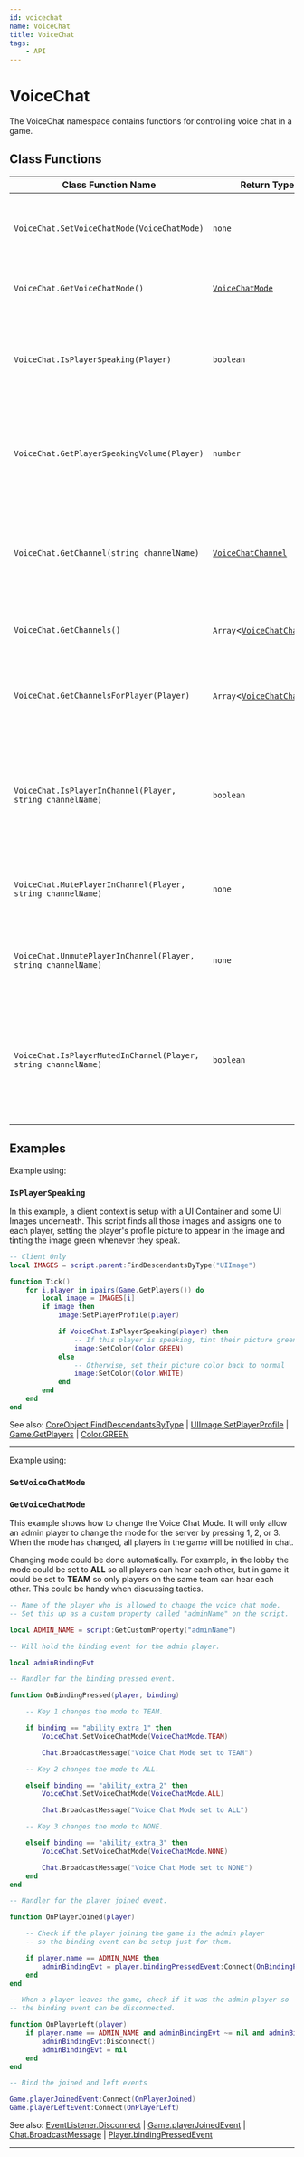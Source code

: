 ```yaml
---
id: voicechat
name: VoiceChat
title: VoiceChat
tags:
    - API
---
```


# VoiceChat

The VoiceChat namespace contains functions for controlling voice chat in a game.

## Class Functions

| Class Function Name | Return Type | Description | Tags |
| -------------- | ----------- | ----------- | ---- |
| `VoiceChat.SetVoiceChatMode(VoiceChatMode)` | `none` | Enables or disables voice chat in the current game. | Server-Only |
| `VoiceChat.GetVoiceChatMode()` | [`VoiceChatMode`](enums.md#voicechatmode) | Returns the current voice chat mode. | None |
| `VoiceChat.IsPlayerSpeaking(Player)` | `boolean` | Returns true if the given player is currently speaking in the game channel. | Client-Only |
| `VoiceChat.GetPlayerSpeakingVolume(Player)` | `number` | Returns a value from 0.0 to 1.0 to indicate how loudly the given player is speaking. | Client-Only |
| `VoiceChat.GetChannel(string channelName)` | [`VoiceChatChannel`](voicechatchannel.md) | Returns the channel with the given name, or `nil` if no such channel exists. | None |
| `VoiceChat.GetChannels()` | `Array`<[`VoiceChatChannel`](voicechatchannel.md)> | Returns a list of voice chat channels. | None |
| `VoiceChat.GetChannelsForPlayer(Player)` | `Array`<[`VoiceChatChannel`](voicechatchannel.md)> | Returns a list of voice chat channels that the given player is in. | None |
| `VoiceChat.IsPlayerInChannel(Player, string channelName)` | `boolean` | Returns `true` if the given player is in the specified channel, otherwise returns `false`. | None |
| `VoiceChat.MutePlayerInChannel(Player, string channelName)` | `none` | Mutes the given player in the specified channel. | Server-Only |
| `VoiceChat.UnmutePlayerInChannel(Player, string channelName)` | `none` | Unmutes the given player in the specified channel. | Server-Only |
| `VoiceChat.IsPlayerMutedInChannel(Player, string channelName)` | `boolean` | Returns `true` if the given player is muted in the specified channel, otherwise returns `false`. | None |

## Examples

Example using:

### `IsPlayerSpeaking`

In this example, a client context is setup with a UI Container and some UI Images underneath. This script finds all those images and assigns one to each player, setting the player's profile picture to appear in the image and tinting the image green whenever they speak.

```lua
-- Client Only
local IMAGES = script.parent:FindDescendantsByType("UIImage")

function Tick()
    for i,player in ipairs(Game.GetPlayers()) do
        local image = IMAGES[i]
        if image then
            image:SetPlayerProfile(player)

            if VoiceChat.IsPlayerSpeaking(player) then
                -- If this player is speaking, tint their picture green
                image:SetColor(Color.GREEN)
            else
                -- Otherwise, set their picture color back to normal
                image:SetColor(Color.WHITE)
            end
        end
    end
end
```

See also: [CoreObject.FindDescendantsByType](coreobject.md) | [UIImage.SetPlayerProfile](uiimage.md) | [Game.GetPlayers](game.md) | [Color.GREEN](color.md)

---

Example using:

### `SetVoiceChatMode`

### `GetVoiceChatMode`

This example shows how to change the Voice Chat Mode. It will only allow an admin player to change the mode for the server by pressing 1, 2, or 3. When the mode has changed, all players in the game will be notified in chat.

Changing mode could be done automatically. For example, in the lobby the mode could be set to **ALL** so all players can hear each other, but in game it could be set to **TEAM** so only players on the same team can hear each other. This could be handy when discussing tactics.

```lua
-- Name of the player who is allowed to change the voice chat mode.
-- Set this up as a custom property called "adminName" on the script.

local ADMIN_NAME = script:GetCustomProperty("adminName")

-- Will hold the binding event for the admin player.

local adminBindingEvt

-- Handler for the binding pressed event.

function OnBindingPressed(player, binding)

    -- Key 1 changes the mode to TEAM.

    if binding == "ability_extra_1" then
        VoiceChat.SetVoiceChatMode(VoiceChatMode.TEAM)

        Chat.BroadcastMessage("Voice Chat Mode set to TEAM")

    -- Key 2 changes the mode to ALL.

    elseif binding == "ability_extra_2" then
        VoiceChat.SetVoiceChatMode(VoiceChatMode.ALL)

        Chat.BroadcastMessage("Voice Chat Mode set to ALL")

    -- Key 3 changes the mode to NONE.

    elseif binding == "ability_extra_3" then
        VoiceChat.SetVoiceChatMode(VoiceChatMode.NONE)

        Chat.BroadcastMessage("Voice Chat Mode set to NONE")
    end
end

-- Handler for the player joined event.

function OnPlayerJoined(player)

    -- Check if the player joining the game is the admin player
    -- so the binding event can be setup just for them.

    if player.name == ADMIN_NAME then
        adminBindingEvt = player.bindingPressedEvent:Connect(OnBindingPressed)
    end
end

-- When a player leaves the game, check if it was the admin player so
-- the binding event can be disconnected.

function OnPlayerLeft(player)
    if player.name == ADMIN_NAME and adminBindingEvt ~= nil and adminBindingEvt.isConnected then
        adminBindingEvt:Disconnect()
        adminBindingEvt = nil
    end
end

-- Bind the joined and left events

Game.playerJoinedEvent:Connect(OnPlayerJoined)
Game.playerLeftEvent:Connect(OnPlayerLeft)
```

See also: [EventListener.Disconnect](eventlistener.md) | [Game.playerJoinedEvent](game.md) | [Chat.BroadcastMessage](chat.md) | [Player.bindingPressedEvent](player.md)

---

